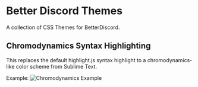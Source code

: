 # Better Discord Themes
A collection of CSS Themes for BetterDiscord.

## Chromodynamics Syntax Highlighting
This replaces the default highlight.js syntax highlight to a chromodynamics-like color scheme from Sublime Text.

Example:
![Chromodynamics Example](https://i.imgur.com/K7oZtF4.png)
